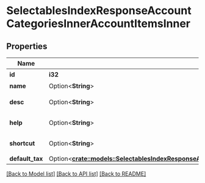 # SelectablesIndexResponseAccountCategoriesInnerAccountItemsInner

## Properties

Name | Type | Description | Notes
------------ | ------------- | ------------- | -------------
**id** | **i32** | 勘定科目ID | 
**name** | Option<**String**> | 勘定科目 | [optional]
**desc** | Option<**String**> | 勘定科目の説明 | [optional]
**help** | Option<**String**> | 勘定科目の説明（詳細） | [optional]
**shortcut** | Option<**String**> | ショートカット | [optional]
**default_tax** | Option<[**crate::models::SelectablesIndexResponseAccountCategoriesInnerAccountItemsInnerDefaultTax**](selectablesIndexResponse_account_categories_inner_account_items_inner_default_tax.md)> |  | [optional]

[[Back to Model list]](../README.md#documentation-for-models) [[Back to API list]](../README.md#documentation-for-api-endpoints) [[Back to README]](../README.md)


